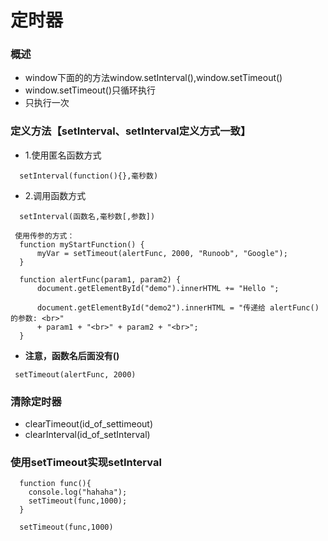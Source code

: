 # 定时器
### 概述
 * window下面的的方法window.setInterval(),window.setTimeout()
 * window.setTimeout()只循环执行
 * 只执行一次

### 定义方法【setInterval、setInterval定义方式一致】

 * 1.使用匿名函数方式
 ```
   setInterval(function(){},毫秒数)
 ```
 * 2.调用函数方式
 ```
   setInterval(函数名,毫秒数[,参数])
 ```
 ```
  使用传参的方式：
   function myStartFunction() {
       myVar = setTimeout(alertFunc, 2000, "Runoob", "Google");
   }

   function alertFunc(param1, param2) {
       document.getElementById("demo").innerHTML += "Hello ";

       document.getElementById("demo2").innerHTML = "传递给 alertFunc() 的参数: <br>"
       + param1 + "<br>" + param2 + "<br>";
   }
 ```

 * **注意，函数名后面没有()**
 ```
  setTimeout(alertFunc, 2000)
 ```


### 清除定时器
 * clearTimeout(id_of_settimeout)
 * clearInterval(id_of_setInterval)

### 使用setTimeout实现setInterval
```
  function func(){
    console.log("hahaha");
    setTimeout(func,1000);
  }

  setTimeout(func,1000)
```
